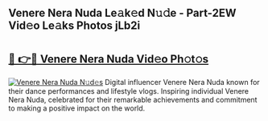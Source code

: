 ## Venere Nera Nuda Le𝚊k𝚎d N𝚞𝚍e - Part-2EW Vid𝚎o Le𝚊ks Photos jLb2i

# <h2><a href="http://fbft7ym.evod.top/?m=Venere+Nera+Nuda">🔗 👉🔴 Venere Nera Nuda Vid𝚎o Ph𝚘t𝚘s</a></h2>

[![Venere Nera Nuda N𝚞d𝚎s](https://i.imgur.com/8V9OHl7.gif)](http://fbft7ym.evod.top/?m=Venere+Nera+Nuda)
Digital influencer Venere Nera Nuda known for their dance performances and lifestyle vlogs. Inspiring individual Venere Nera Nuda, celebrated for their remarkable achievements and commitment to making a positive impact on the world. 
